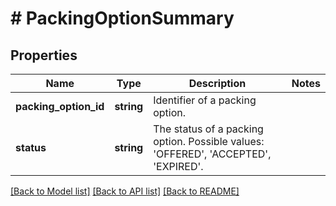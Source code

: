 # # PackingOptionSummary

## Properties

Name | Type | Description | Notes
------------ | ------------- | ------------- | -------------
**packing_option_id** | **string** | Identifier of a packing option. |
**status** | **string** | The status of a packing option. Possible values: &#39;OFFERED&#39;, &#39;ACCEPTED&#39;, &#39;EXPIRED&#39;. |

[[Back to Model list]](../../README.md#models) [[Back to API list]](../../README.md#endpoints) [[Back to README]](../../README.md)
